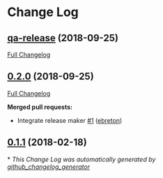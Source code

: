 # Change Log

## [qa-release](https://github.com/ebreton/pybootstrap/tree/qa-release) (2018-09-25)
[Full Changelog](https://github.com/ebreton/pybootstrap/compare/0.2.0...qa-release)

## [0.2.0](https://github.com/ebreton/pybootstrap/tree/0.2.0) (2018-09-25)
[Full Changelog](https://github.com/ebreton/pybootstrap/compare/0.1.1...0.2.0)

**Merged pull requests:**

- Integrate release maker [\#1](https://github.com/ebreton/pybootstrap/pull/1) ([ebreton](https://github.com/ebreton))

## [0.1.1](https://github.com/ebreton/pybootstrap/tree/0.1.1) (2018-02-18)


\* *This Change Log was automatically generated by [github_changelog_generator](https://github.com/skywinder/Github-Changelog-Generator)*